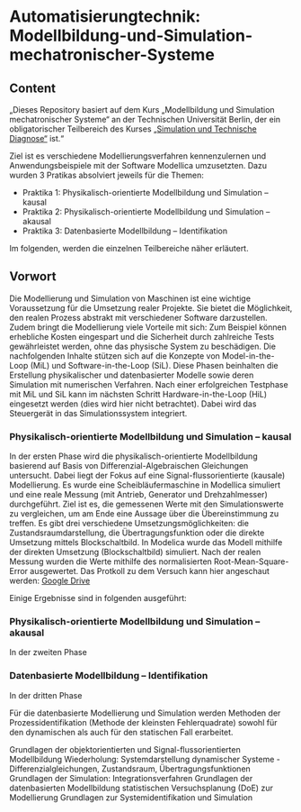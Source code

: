 # Automatisierungtechnik: Modellbildung-und-Simulation-mechatronischer-Systeme

## Content

„Dieses Repository basiert auf dem Kurs „Modellbildung und Simulation mechatronischer Systeme“ an der Technischen Universität Berlin, der ein obligatorischer Teilbereich des Kurses [„Simulation und Technische Diagnose“](https://moseskonto.tu-berlin.de/moses/modultransfersystem/bolognamodule/beschreibung/anzeigen.html?nummer=40706&version=10&sprache=de) ist.“

Ziel ist es verschiedene Modellierungsverfahren kennenzulernen und Anwendungsbeispiele mit der Software Modellica umzusetzten. Dazu wurden 3 Pratikas absolviert jeweils für die Themen:

- Praktika 1: Physikalisch-orientierte Modellbildung und Simulation – kausal
- Praktika 2: Physikalisch-orientierte Modellbildung und Simulation – akausal
- Praktika 3:           Datenbasierte Modellbildung                 – Identifikation

Im folgenden, werden die einzelnen Teilbereiche näher erläutert. 

## Vorwort

Die Modellierung und Simulation von Maschinen ist eine wichtige Voraussetzung für die Umsetzung realer Projekte. Sie bietet die Möglichkeit, den realen Prozess abstrakt mit verschiedener Software darzustellen. Zudem bringt die Modellierung viele Vorteile mit sich: Zum Beispiel können erhebliche Kosten eingespart und die Sicherheit durch zahlreiche Tests gewährleistet werden, ohne das physische System zu beschädigen.
Die nachfolgenden Inhalte stützen sich auf die Konzepte von Model-in-the-Loop (MiL) und Software-in-the-Loop (SiL). Diese Phasen beinhalten die Erstellung physikalischer und datenbasierter Modelle sowie deren Simulation mit numerischen Verfahren.
Nach einer erfolgreichen Testphase mit MiL und SiL kann im nächsten Schritt Hardware-in-the-Loop (HiL) eingesetzt werden (dies wird hier nicht betrachtet). Dabei wird das Steuergerät in das Simulationssystem integriert.

### Physikalisch-orientierte Modellbildung und Simulation – kausal

In der ersten Phase wird die physikalisch-orientierte Modellbildung basierend auf Basis von Differenzial-Algebraischen Gleichungen untersucht. Dabei liegt der Fokus auf eine Signal-flussorientierte (kausale) Modellierung. Es wurde eine Scheibläufermaschine in Modellica simuliert und eine reale Messung (mit Antrieb, Generator und Drehzahlmesser) durchgeführt. Ziel ist es, die gemessenen Werte mit den Simulationswerte zu vergleichen, um am Ende eine Aussage über die Übereinstimmung zu treffen. Es gibt drei verschiedene Umsetzungsmöglichkeiten: die Zustandsraumdarstellung, die Übertragungsfunktion oder die direkte Umsetzung mittels Blockschaltbild. In Modelica wurde das Modell mithilfe der direkten Umsetzung (Blockschaltbild) simuliert. Nach der realen Messung wurden die Werte mithilfe des normalisierten Root-Mean-Square-Error ausgewertet. 
Das Protkoll zu dem Versuch kann hier angeschaut werden: 
[Google Drive](https://drive.google.com/file/d/1h5TW_BGzKsXgrvK_b4RTWAj3D2FF_GCN/view?usp=sharing)

Einige Ergebnisse sind in folgenden ausgeführt:



### Physikalisch-orientierte Modellbildung und Simulation – akausal

In der zweiten Phase

### Datenbasierte Modellbildung – Identifikation

In der dritten Phase 

Für die datenbasierte Modellierung und Simulation werden Methoden der Prozessidentifikation (Methode der kleinsten Fehlerquadrate) sowohl für den dynamischen als auch für den statischen Fall erarbeitet.

Grundlagen der objektorientierten und Signal-flussorientierten Modellbildung
Wiederholung:  Systemdarstellung dynamischer Systeme - Differenzialgleichungen, Zustandsraum, Übertragungsfunktionen
Grundlagen der Simulation: Integrationsverfahren
Grundlagen der datenbasierten Modellbildung 
statistischen Versuchsplanung (DoE) zur Modellierung
Grundlagen zur Systemidentifikation und Simulation
